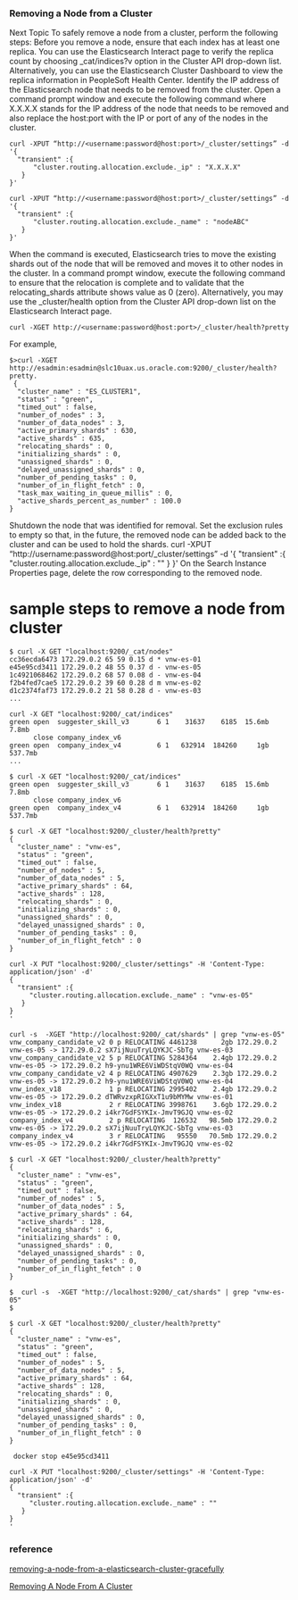 ### Removing a Node from a Cluster
Next Topic
To safely remove a node from a cluster, perform the following steps:
Before you remove a node, ensure that each index has at least one replica. You can use the Elasticsearch Interact page to verify the replica count by choosing _cat/indices?v option in the Cluster API drop-down list.
Alternatively, you can use the Elasticsearch Cluster Dashboard to view the replica information in PeopleSoft Health Center.
Identify the IP address of the Elasticsearch node that needs to be removed from the cluster.
Open a command prompt window and execute the following command where X.X.X.X stands for the IP address of the node that needs to be removed and also replace the host:port with the IP or port of any of the nodes in the cluster.
```
curl -XPUT “http://<username:password@host:port>/_cluster/settings” -d 
'{
  "transient" :{
      "cluster.routing.allocation.exclude._ip" : "X.X.X.X"
   }
}'
```
```
curl -XPUT “http://<username:password@host:port>/_cluster/settings” -d 
'{
  "transient" :{
      "cluster.routing.allocation.exclude._name" : "nodeABC"
   }
}'
```


When the command is executed, Elasticsearch tries to move the existing shards out of the node that will be removed and moves it to other nodes in the cluster.
In a command prompt window, execute the following command to ensure that the relocation is complete and to validate that the relocating_shards attribute shows value as 0 (zero). Alternatively, you may use the _cluster/health option from the Cluster API drop-down list on the Elasticsearch Interact page.
```
curl -XGET http://<username:password@host:port>/_cluster/health?pretty
```
For example, 
```
$>curl -XGET http://esadmin:esadmin@slc10uax.us.oracle.com:9200/_cluster/health?pretty.
 {
  "cluster_name" : "ES_CLUSTER1",
  "status" : "green",
  "timed_out" : false,
  "number_of_nodes" : 3,
  "number_of_data_nodes" : 3,
  "active_primary_shards" : 630,
  "active_shards" : 635,
  "relocating_shards" : 0,
  "initializing_shards" : 0,
  "unassigned_shards" : 0,
  "delayed_unassigned_shards" : 0,
  "number_of_pending_tasks" : 0,
  "number_of_in_flight_fetch" : 0,
  "task_max_waiting_in_queue_millis" : 0,
  "active_shards_percent_as_number" : 100.0
}
```
Shutdown the node that was identified for removal.
Set the exclusion rules to empty so that, in the future, the removed node can be added back to the cluster and can be used to hold the shards.
curl -XPUT “http://username:password@host:port/_cluster/settings” -d 
'{
  "transient" :{
      "cluster.routing.allocation.exclude._ip" : ""
   }
}'
On the Search Instance Properties page, delete the row corresponding to the removed node.


# sample steps to remove a node from cluster
```
$ curl -X GET "localhost:9200/_cat/nodes"
cc36ecda6473 172.29.0.2 65 59 0.15 d * vnw-es-01
e45e95cd3411 172.29.0.2 48 55 0.37 d - vnw-es-05
1c4921068462 172.29.0.2 68 57 0.08 d - vnw-es-04
f2b4fed7cae5 172.29.0.2 39 60 0.28 d m vnw-es-02
d1c2374faf73 172.29.0.2 21 58 0.28 d - vnw-es-03
...
```

```
curl -X GET "localhost:9200/_cat/indices"
green open  suggester_skill_v3       6 1    31637    6185  15.6mb   7.8mb
      close company_index_v6
green open  company_index_v4         6 1   632914  184260     1gb 537.7mb
...
```

```
$ curl -X GET "localhost:9200/_cat/indices"
green open  suggester_skill_v3       6 1    31637    6185  15.6mb   7.8mb
      close company_index_v6
green open  company_index_v4         6 1   632914  184260     1gb 537.7mb
```

```
$ curl -X GET "localhost:9200/_cluster/health?pretty"
{
  "cluster_name" : "vnw-es",
  "status" : "green",
  "timed_out" : false,
  "number_of_nodes" : 5,
  "number_of_data_nodes" : 5,
  "active_primary_shards" : 64,
  "active_shards" : 128,
  "relocating_shards" : 0,
  "initializing_shards" : 0,
  "unassigned_shards" : 0,
  "delayed_unassigned_shards" : 0,
  "number_of_pending_tasks" : 0,
  "number_of_in_flight_fetch" : 0
}
```

```
curl -X PUT "localhost:9200/_cluster/settings" -H 'Content-Type: application/json' -d'
{
  "transient" :{
     "cluster.routing.allocation.exclude._name" : "vnw-es-05"
   }
}
'
```

```
curl -s  -XGET "http://localhost:9200/_cat/shards" | grep "vnw-es-05"
vnw_company_candidate_v2 0 p RELOCATING 4461238      2gb 172.29.0.2 vnw-es-05 -> 172.29.0.2 sX7ijNuuTryLQYKJC-SbTg vnw-es-03
vnw_company_candidate_v2 5 p RELOCATING 5284364    2.4gb 172.29.0.2 vnw-es-05 -> 172.29.0.2 h9-ynu1WRE6ViWDStqV0WQ vnw-es-04
vnw_company_candidate_v2 4 p RELOCATING 4907629    2.3gb 172.29.0.2 vnw-es-05 -> 172.29.0.2 h9-ynu1WRE6ViWDStqV0WQ vnw-es-04
vnw_index_v18            1 p RELOCATING 2995402    2.4gb 172.29.0.2 vnw-es-05 -> 172.29.0.2 dTWRvzxpRIGXxT1u9bMYMw vnw-es-01
vnw_index_v18            2 r RELOCATING 3998761    3.6gb 172.29.0.2 vnw-es-05 -> 172.29.0.2 i4kr7GdFSYKIx-JmvT9GJQ vnw-es-02
company_index_v4         2 p RELOCATING  126532   98.5mb 172.29.0.2 vnw-es-05 -> 172.29.0.2 sX7ijNuuTryLQYKJC-SbTg vnw-es-03
company_index_v4         3 r RELOCATING   95550   70.5mb 172.29.0.2 vnw-es-05 -> 172.29.0.2 i4kr7GdFSYKIx-JmvT9GJQ vnw-es-02
```

```
$ curl -X GET "localhost:9200/_cluster/health?pretty"
{
  "cluster_name" : "vnw-es",
  "status" : "green",
  "timed_out" : false,
  "number_of_nodes" : 5,
  "number_of_data_nodes" : 5,
  "active_primary_shards" : 64,
  "active_shards" : 128,
  "relocating_shards" : 6,
  "initializing_shards" : 0,
  "unassigned_shards" : 0,
  "delayed_unassigned_shards" : 0,
  "number_of_pending_tasks" : 0,
  "number_of_in_flight_fetch" : 0
}
```

```
$  curl -s  -XGET "http://localhost:9200/_cat/shards" | grep "vnw-es-05"
$
```

```
$ curl -X GET "localhost:9200/_cluster/health?pretty"
{
  "cluster_name" : "vnw-es",
  "status" : "green",
  "timed_out" : false,
  "number_of_nodes" : 5,
  "number_of_data_nodes" : 5,
  "active_primary_shards" : 64,
  "active_shards" : 128,
  "relocating_shards" : 0,
  "initializing_shards" : 0,
  "unassigned_shards" : 0,
  "delayed_unassigned_shards" : 0,
  "number_of_pending_tasks" : 0,
  "number_of_in_flight_fetch" : 0
}
```


```
 docker stop e45e95cd3411

```

```
curl -X PUT "localhost:9200/_cluster/settings" -H 'Content-Type: application/json' -d'
{
  "transient" :{
     "cluster.routing.allocation.exclude._name" : ""
   }
}
'
```


### reference 

[removing-a-node-from-a-elasticsearch-cluster-gracefully](https://medium.com/@sanyamkj/removing-a-node-from-a-elasticsearch-cluster-gracefully-6122d00faf9)

[Removing A Node From A Cluster](https://docs.oracle.com/cd/E92519_02/pt856pbr3/eng/pt/tpst/task_RemovingANodeFromACluster.html?pli=ul_d46e43_tpst)
